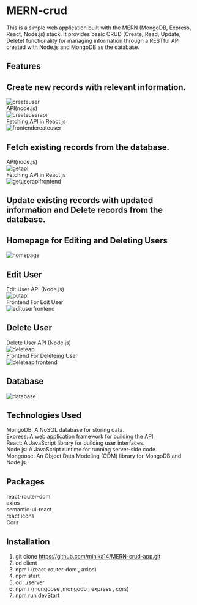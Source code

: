 # MERN-crud
This is a simple web application built with the MERN (MongoDB, Express, React, Node.js) stack. 
It provides basic CRUD (Create, Read, Update, Delete) functionality for managing information through a RESTful API 
created with Node.js and MongoDB as the database.

## Features
## Create new records with relevant information.<br/>
![createuser](images/createuser.png)<br/>
API(node.js)<br/>
![createuserapi](images/createuserapi.png)<br/>
Fetching API in React.js<br/>
![frontendcreateuser](images/frontendcreateuser.png)

## Fetch existing records from the database.<br/>
API(node.js)<br/>
![getapi](images/getapi.png)<br/>
Fetching API in React.js<br/>
![getuserapifrontend](images/getuserapifrontend.png)

## Update existing records with updated information and Delete records from the database.<br/>
## Homepage for Editing and Deleting Users
![homepage](images/homepage.png)<br/>

## Edit User
Edit User API (Node.js) <br/>
![putapi](images/putapi.png)<br/>
Frontend For Edit User<br/>
![edituserfrontend](images/edituserfrontend.png)<br/>

## Delete User
Delete User API (Node.js) <br/>
![deleteapi](images/deleteapi.png)<br/>
Frontend For Deleteing User<br/>
![deleteapifrontend](images/deleteapifrontend.png)<br/>

## Database
![database](images/database.png)<br/>

## Technologies Used
MongoDB: A NoSQL database for storing data.<br/>
Express: A web application framework for building the API.<br/>
React: A JavaScript library for building user interfaces.<br/>
Node.js: A JavaScript runtime for running server-side code.<br/>
Mongoose: An Object Data Modeling (ODM) library for MongoDB and Node.js.<br/>


## Packages
react-router-dom<br/>
axios<br/>
semantic-ui-react<br/>
react icons<br/>
Cors

## Installation
1. git clone https://github.com/mihika14/MERN-crud-app.git
2. cd client
3. npm i (react-router-dom , axios)
4. npm start
5. cd ../server
6. npm i (mongoose ,mongodb , express , cors)
7. npm run devStart
